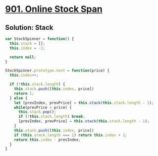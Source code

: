 # [901. Online Stock Span](https://leetcode.com/problems/online-stock-span/description/)

## Solution: Stack
```js
var StockSpinner = function() {
  this.stack = [];
  this.index = -1;

  return null;
}

StockSpinner.prototype.next = function(price) {
  this.index++;

  if (!this.stack.length) {
    this.stack.push([this.index, price])
    return 1;
  } else {
    let [prevIndex, prevPrice] = this.stack(this.stack.length - 1);
    while(prevPrice < price) {
      this.stack.pop();
      if (!this.stack.length) break;
      [prevIndex, prevPrice] = this.stack(this.stack.length - 1);
    }
    this.stack.push([this.index, price])
    if (this.stack.length === 1) return this.index + 1;
    return this.index - prevIndex;
  }
}
```
